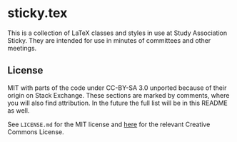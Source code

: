 # sticky.tex

This is a collection of LaTeX classes and styles in use at Study Association Sticky.
They are intended for use in minutes of committees and other meetings.

## License

MIT with parts of the code under CC-BY-SA 3.0 unported because of their origin on
Stack Exchange. These sections are marked by comments, where you will also find
attribution. In the future the full list will be in this README as well.

See `LICENSE.md` for the MIT license and [here][cc-by-sa] for the relevant Creative
Commons License.

  [cc-by-sa]:https://creativecommons.org/licenses/by-sa/3.0/
